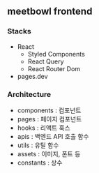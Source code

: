 ## meetbowl frontend

### Stacks

- React
  - Styled Components
  - React Query
  - React Router Dom
- pages.dev

### Architecture

- components : 컴포넌트
- pages : 페이지 컴포넌트
- hooks : 리액트 훅스
- apis : 백엔드 API 호출 함수
- utils : 유틸 함수
- assets : 이미지, 폰트 등
- constants : 상수
